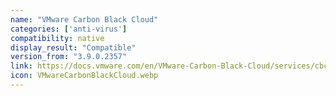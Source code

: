 ```yaml
---
name: "VMware Carbon Black Cloud"
categories: ['anti-virus']
compatibility: native
display_result: "Compatible"
version_from: "3.9.0.2357"
link: https://docs.vmware.com/en/VMware-Carbon-Black-Cloud/services/cbc-sensor-installation-guide/GUID-76272E42-E534-47AD-8654-B2F3B5682806.html
icon: VMwareCarbonBlackCloud.webp
---
```



